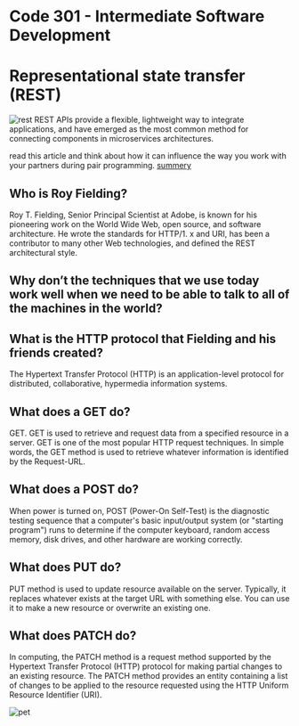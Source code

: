 # Code 301 - Intermediate Software Development

# Representational state transfer (REST)

![rest](https://www.altexsoft.com/media/2021/03/word-image.png)
REST APIs provide a flexible, lightweight way to integrate applications, and have emerged as the most common method for connecting components in microservices architectures.


 read this article and think about how it can influence the way you work with your partners during pair programming.
[summery](https://haneenhaashlamoun.github.io/reading-notes/201/class-14)

## Who is Roy Fielding?
Roy T. Fielding, Senior Principal Scientist at Adobe, is known for his pioneering work on the World Wide Web, open source, and software architecture. He wrote the standards for HTTP/1. x and URI, has been a contributor to many other Web technologies, and defined the REST architectural style.

## Why don’t the techniques that we use today work well when we need to be able to talk to all of the machines in the world?


## What is the HTTP protocol that Fielding and his friends created?
The Hypertext Transfer Protocol (HTTP) is an application-level protocol for distributed, collaborative, hypermedia information systems.

## What does a GET do?
GET. GET is used to retrieve and request data from a specified resource in a server. GET is one of the most popular HTTP request techniques. In simple words, the GET method is used to retrieve whatever information is identified by the Request-URL.


## What does a POST do?
When power is turned on, POST (Power-On Self-Test) is the diagnostic testing sequence that a computer's basic input/output system (or "starting program") runs to determine if the computer keyboard, random access memory, disk drives, and other hardware are working correctly.

## What does PUT do?
PUT method is used to update resource available on the server. Typically, it replaces whatever exists at the target URL with something else. You can use it to make a new resource or overwrite an existing one.

## What does PATCH do?
In computing, the PATCH method is a request method supported by the Hypertext Transfer Protocol (HTTP) protocol for making partial changes to an existing resource. The PATCH method provides an entity containing a list of changes to be applied to the resource requested using the HTTP Uniform Resource Identifier (URI).

![pet](https://s3-us-west-2.amazonaws.com/assertible/blog/swagger-petstore-endpoint-methods.png)
